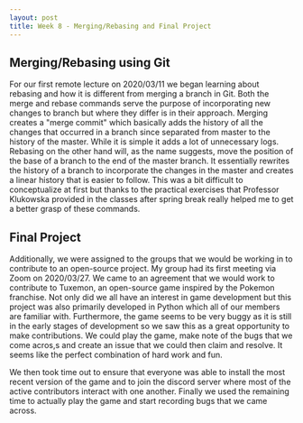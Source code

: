 ```yaml
---
layout: post
title: Week 8 - Merging/Rebasing and Final Project
---
```


## Merging/Rebasing using Git

   For our first remote lecture on 2020/03/11 we began learning about rebasing and how it is different from merging a branch in Git. Both the merge and rebase commands serve the purpose of incorporating new changes to branch but where they differ is in their approach.  Merging creates a "merge commit" which basically adds the history of all the changes that occurred in a branch since separated from master to the history of the master. While it is simple it adds a lot of unnecessary logs. Rebasing on the other hand will, as the name suggests, move the position of the base of a branch to the end of the master branch. It essentially rewrites the history of a branch to incorporate the changes in the master and creates a linear history that is easier to follow. This was a bit difficult to conceptualize at first but thanks to the practical exercises that Professor Klukowska provided in the classes after spring break  really helped me to get a better grasp of these commands.

## Final Project

   Additionally, we were assigned to the groups that we would be working in to contribute to an open-source project. My group had its first meeting via Zoom on 2020/03/27. We came to an agreement that we would work to contribute to Tuxemon, an open-source game inspired by the Pokemon franchise. Not only did we all have an interest in game development but this project was also primarily developed in Python which all of our members are familiar with. Furthermore, the game seems to be very buggy as it is still in the early stages of development so we saw this as a great opportunity to make contributions. We could play the game, make note of the bugs that we come acros,s and create an issue that we could then claim and resolve. It seems like the perfect combination of hard work and fun.

   We then took time out to ensure that everyone was able to install the most recent version of the game and to join the discord server where most of the active contributors interact with one another. Finally we used the remaining time to actually play the game and start recording bugs that we came across.
